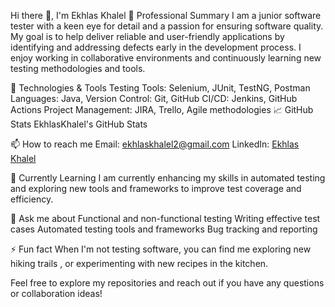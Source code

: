Hi there 👋, I'm Ekhlas Khalel
💼 Professional Summary
I am a junior software tester with a keen eye for detail and a passion for ensuring software quality. 
My goal is to help deliver reliable and user-friendly applications by identifying and addressing defects early in the development process. 
I enjoy working in collaborative environments and continuously learning new testing methodologies and tools.

🔧 Technologies & Tools
Testing Tools: Selenium, JUnit, TestNG, Postman
Languages: Java, 
Version Control: Git, GitHub
CI/CD: Jenkins, GitHub Actions
Project Management: JIRA, Trello, Agile methodologies
📈 GitHub Stats
EkhlasKhalel's GitHub Stats

📫 How to reach me
Email: ekhlaskhalel2@gmail.com
LinkedIn: [Ekhlas Khalel](https://www.linkedin.com/in/ekhlas-khalel?utm_source=share&utm_campaign=share_via&utm_content=profile&utm_medium=android_app)

🌱 Currently Learning
I am currently enhancing my skills in automated testing and exploring new tools and frameworks to improve test coverage and efficiency.

💬 Ask me about
Functional and non-functional testing
Writing effective test cases
Automated testing tools and frameworks
Bug tracking and reporting

⚡ Fun fact
When I'm not testing software, you can find me exploring new hiking trails , or experimenting with new recipes in the kitchen.

Feel free to explore my repositories and reach out if you have any questions or collaboration ideas!

